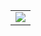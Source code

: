 <div align="center">
  <table>
    <tr>
      <td>
        <img src = ![Anurag's GitHub stats](https://github-readme-stats.vercel.app/api?username=Yeeun411&show_icons=true&theme=dracula)>
      </td>
    </tr>
  </table>
</div>
